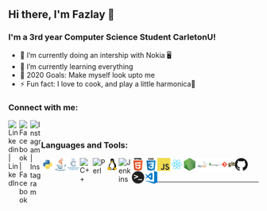## Hi there, I'm Fazlay 👋

### I'm a 3rd year Computer Science Student CarletonU!

- 🔭 I’m currently doing an intership with Nokia 🖥️
- 🌱 I’m currently learning everything 
- 🥅 2020 Goals: Make myself look upto me
- ⚡ Fun fact: I love  to  cook, and play a little harmonica🎼

### Connect with me:

[<img align="left" alt="Linkedin | LinkedIn" width="22px" src="https://cdn.jsdelivr.net/npm/simple-icons@v3/icons/linkedin.svg" />][linkedin]
[<img align="left" alt="Facebook | Facebook" width="22px" src="https://cdn.jsdelivr.net/npm/simple-icons@v3/icons/facebook.svg" />][facebook]
[<img align="left" alt="Instagram | Instagram" width="22px" src="https://cdn.jsdelivr.net/npm/simple-icons@v3/icons/instagram.svg" />][instagram]


<br />

### Languages and Tools:
[<img align="left" alt="Python" width="26px" src="https://raw.githubusercontent.com/github/explore/80688e429a7d4ef2fca1e82350fe8e3517d3494d/topics/python/python.png" />][snake]
[<img align="left" alt="Java" width="26px" src="https://raw.githubusercontent.com/github/explore/80688e429a7d4ef2fca1e82350fe8e3517d3494d/topics/java/java.png" />][fcalc]
[<img align="left" alt="C" width="26px" src="https://raw.githubusercontent.com/github/explore/80688e429a7d4ef2fca1e82350fe8e3517d3494d/topics/c/c.png" />][cards]
[<img align="left" alt="C++" width="26px" src="https://raw.githubusercontent.com/isocpp/logos/master/cpp_logo.png" />][rep]
[<img align="left" alt="Perl" width="26px" src="https://cdn.perl.org/perlweb/images/icons/header_camel.png" />][perl]
[<img align="left" alt="Linux" width="26px" src="https://raw.githubusercontent.com/github/explore/80688e429a7d4ef2fca1e82350fe8e3517d3494d/topics/linux/linux.png" />][rep]
[<img align="left" alt="Jenkins" width="26px" src="https://upload.wikimedia.org/wikipedia/commons/e/e9/Jenkins_logo.svg" />][rep]
[<img align="left" alt="HTML5" width="26px" src="https://raw.githubusercontent.com/github/explore/80688e429a7d4ef2fca1e82350fe8e3517d3494d/topics/html/html.png" />][restaurant]
[<img align="left" alt="CSS3" width="26px" src="https://raw.githubusercontent.com/github/explore/80688e429a7d4ef2fca1e82350fe8e3517d3494d/topics/css/css.png" />][diptowall]
[<img align="left" alt="JavaScript" width="26px" src="https://raw.githubusercontent.com/github/explore/80688e429a7d4ef2fca1e82350fe8e3517d3494d/topics/javascript/javascript.png" />][diptowall]
[<img align="left" alt="React" width="26px" src="https://raw.githubusercontent.com/github/explore/80688e429a7d4ef2fca1e82350fe8e3517d3494d/topics/react/react.png" />][scat]
[<img align="left" alt="Node.js" width="26px" src="https://raw.githubusercontent.com/github/explore/80688e429a7d4ef2fca1e82350fe8e3517d3494d/topics/nodejs/nodejs.png" />][restaurant]
[<img align="left" alt="MySQL" width="26px" src="https://raw.githubusercontent.com/github/explore/80688e429a7d4ef2fca1e82350fe8e3517d3494d/topics/mysql/mysql.png" />][rep]
[<img align="left" alt="MongoDB" width="26px" src="https://raw.githubusercontent.com/github/explore/80688e429a7d4ef2fca1e82350fe8e3517d3494d/topics/mongodb/mongodb.png" />][diptowall]
[<img align="left" alt="Git" width="26px" src="https://raw.githubusercontent.com/github/explore/80688e429a7d4ef2fca1e82350fe8e3517d3494d/topics/git/git.png" />][rep]
[<img align="left" alt="GitHub" width="26px" src="https://raw.githubusercontent.com/github/explore/78df643247d429f6cc873026c0622819ad797942/topics/github/github.png" />][rep]
[<img align="left" alt="Terminal" width="26px" src="https://raw.githubusercontent.com/github/explore/80688e429a7d4ef2fca1e82350fe8e3517d3494d/topics/terminal/terminal.png" />][rep]
[<img align="left" alt="Visual Studio Code" width="26px" src="https://raw.githubusercontent.com/github/explore/80688e429a7d4ef2fca1e82350fe8e3517d3494d/topics/visual-studio-code/visual-studio-code.png" />][rep]

<br />
<br />

---

[facebook]: https://facebook.com/fazlay.me
[instagram]: https://instagram.com/nfazlay
[linkedin]: https://linkedin.com/in/mdfazlayrabbi/
[snake]: https://github.com/nfazlay/SimpleGraphics_snake
[fcalc]: https://github.com/nfazlay/FinalsCalculator
[cards]: https://github.com/nfazlay/SimpleCardsGame
[perl]: https://github.com/nfazlay/Perl-Fundamentals
[restaurant]: https://github.com/nfazlay/Online-Food-Ordering
[diptowall]: https://github.com/nfazlay/DiptoWall
[scat]: https://github.com/nfazlay/scat
[rep]:  https://github.com/nfazlay?tab=repositories

